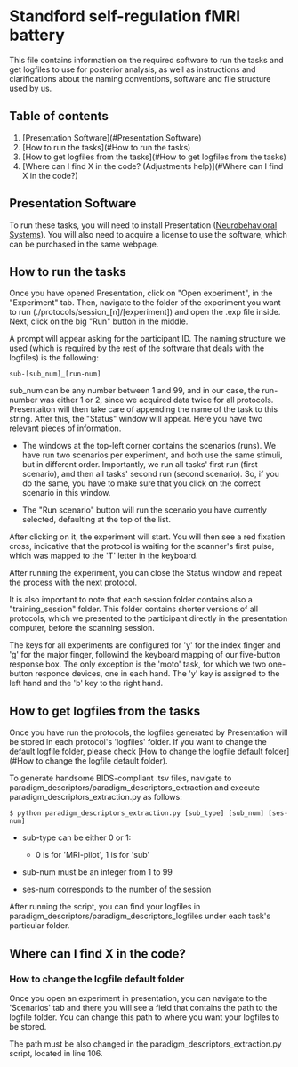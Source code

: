 # Standford self-regulation fMRI battery

This file contains information on the required software to run the tasks and get
logfiles to use for posterior analysis, as well as instructions and clarifications
about the naming conventions, software and file structure used by us.

## Table of contents
1. [Presentation Software](#Presentation Software)
2. [How to run the tasks](#How to run the tasks)
3. [How to get logfiles from the tasks](#How to get logfiles from the tasks)
4. [Where can I find X in the code? (Adjustments help)](#Where can I find X in the code?)

## Presentation Software
To run these tasks, you will need to install Presentation ([Neurobehavioral Systems](https://www.neurobs.com/)).
You will also need to acquire a license to use the software, which can be purchased in the same webpage.

## How to run the tasks
Once you have opened Presentation, click on "Open experiment", in the "Experiment" tab. Then, navigate to the folder of the
experiment you want to run (./protocols/session_[n]/[experiment]) and open the .exp file inside. Next, click on
the big "Run" button in the middle.

A prompt will appear asking for the participant ID. The naming structure we used (which is required by the rest
of the software that deals with the logfiles) is the following:

    sub-[sub_num]_[run-num]
    
sub_num can be any number between 1 and 99, and in our case, the run-number was either 1 or 2, since we acquired 
data twice for all protocols. Presentaiton will then take care of appending the name of the task to this string.
After this, the "Status" window will appear. Here you have two relevant pieces of information.

* The windows at the top-left corner contains the scenarios (runs). We have run two scenarios per experiment, and
both use the same stimuli, but in different order. Importantly, we run all tasks' first run (first scenario), and 
then all tasks' second run (second scenario). So, if you do the same, you have to make sure that you click on the
correct scenario in this window.

* The "Run scenario" button will run the scenario you have currently selected, defaulting at the top of the list.

After clicking on it, the experiment will start. You will then see a red fixation cross, indicative that the protocol
is waiting for the scanner's first pulse, which was mapped to the 'T' letter in the keyboard.

After running the experiment, you can close the Status window and repeat the process with the next protocol.

It is also important to note that each session folder contains also a "training_session" folder. This folder contains
shorter versions of all protocols, which we presented to the participant directly in the presentation computer, before
the scanning session.

The keys for all experiments are configured for 'y' for the index finger and 'g' for the major finger, followind the
keyboard mapping of our five-button response box. The only exception is the 'moto' task, for which we two one-button
responce devices, one in each hand. The 'y' key is assigned to the left hand and the 'b' key to the right hand.

## How to get logfiles from the tasks

Once you have run the protocols, the logfiles generated by Presentation will be stored in each protocol's 'logfiles'
folder. If you want to change the default logfile folder, please check [How to change the logfile default folder](#How to change the logfile default folder).

To generate handsome BIDS-compliant .tsv files, navigate to paradigm_descriptors/paradigm_descriptors_extraction and 
execute paradigm_descriptors_extraction.py as follows:

    $ python paradigm_descriptors_extraction.py [sub_type] [sub_num] [ses-num]
    
* sub-type can be either 0 or 1:

    * 0 is for 'MRI-pilot', 1 is for 'sub'

* sub-num must be an integer from 1 to 99
* ses-num corresponds to the number of the session

After running the script, you can find your logfiles in paradigm_descriptors/paradigm_descriptors_logfiles under each task's
particular folder.

## Where can I find X in the code?

### How to change the logfile default folder

Once you open an experiment in presentation, you can navigate to the 'Scenarios' tab and there you will see a field that 
contains the path to the logfile folder. You can change this path to where you want your logfiles to be stored.

The path must be also changed in the paradigm_descriptors_extraction.py script, located in line 106.
